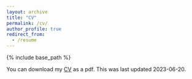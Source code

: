 ```yaml
---
layout: archive
title: "CV"
permalink: /cv/
author_profile: true
redirect_from:
  - /resume
---
```


{% include base_path %}

You can download my [CV](https://morphismz.github.io/files/cv.pdf) as a pdf. This was last updated 2023-06-20.